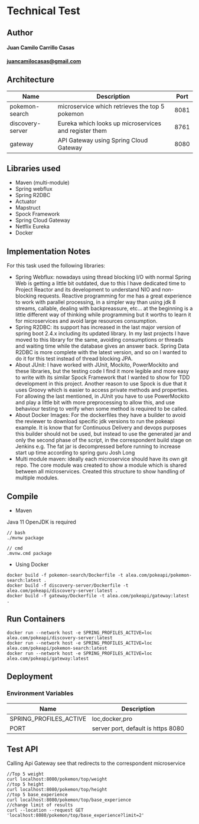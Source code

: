 # Technical Test

## Author
#### Juan Camilo Carrillo Casas 
#### juancamilocasas@gmail.com

## Architecture
| Name | Description | Port |
|------|------|------|
|pokemon-search|microservice which retrieves the top 5 pokemon| 8081|
|discovery-server|Eureka which looks up microservices and register them| 8761|
|gateway|API Gateway using Spring Cloud Gateway|8080|

## Libraries used
* Maven (multi-module)
* Spring webflux
* Spring R2DBC
* Actuator
* Mapstruct
* Spock Framework
* Spring Cloud Gateway
* Netflix Eureka
* Docker

## Implementation Notes

For this task used the following libraries:

* Spring Webflux: nowadays using thread blocking I/O with normal Spring Web is getting a little bit outdated, due to this I have dedicated time to Project Reactor and its development to understand NIO and non-blocking requests. Reactive programming for me has a great experience to work with parallel processing, in a simpler way than using jdk 8 streams, callable, dealing with backpreassure, etc... at the beginning is a little different way of thinking while programming but it worths to learn it for microservices and avoid large resources consumption.
* Spring R2DBC: its support has increased in the last major version of spring boot 2.4.x including its updated library. In my last projects I have moved to this library for the same, avoiding consumptions or threads and waiting time while the database gives an answer back. Spring Data R2DBC is more complete with the latest version, and so on I wanted to do it for this test instead of thread blocking JPA.
* About JUnit: I have worked with JUnit, Mockito, PowerMockito and these libraries, but the testing code I find it more legible and more easy to write with its similar Spock Framework that I wanted to show for TDD development in this project. Another reason to use Spock is due that it uses Groovy which is easier to access private methods and properties. For allowing the last mentioned, in JUnit you have to use PowerMockito and play a little bit with more preprocessing to allow this, and use behaviour testing to verify when some method is required to be called.
* About Docker Images: For the dockerfiles they have a builder to avoid the reviewer to download specific jdk versions
to run the pokeapi example.
It is know that for Continuous Delivery and devops purposes this builder should not be used,
but instead to use the generated jar and only the second phase of the script, in the correspondent build stage on Jenkins e.g.
The fat jar is decompressed before running to increase start up time according to spring guru Josh Long
* Multi module maven: ideally each microservice should have its own git repo. The core module was created to show a module which is shared between all microservices. Created this structure to show handling of multiple modules.  

## Compile

* Maven 
 
 Java 11 OpenJDK is required
```
// bash
./mvnw package

// cmd
.mvnw.cmd package
```

* Using Docker
```
docker build -f pokemon-search/Dockerfile -t alea.com/pokeapi/pokemon-search:latest .
docker build -f discovery-server/Dockerfile -t alea.com/pokeapi/discovery-server:latest .
docker build -f gateway/Dockerfile -t alea.com/pokeapi/gateway:latest .
```
## Run Containers
```
docker run --network host -e SPRING_PROFILES_ACTIVE=loc alea.com/pokeapi/discovery-server:latest
docker run --network host -e SPRING_PROFILES_ACTIVE=loc alea.com/pokeapi/pokemon-search:latest
docker run --network host -e SPRING_PROFILES_ACTIVE=loc alea.com/pokeapi/gateway:latest
```
## Deployment
### Environment Variables
| Name | Description |
|------|------|
|SPRING_PROFILES_ACTIVE|loc,docker,pro|
|PORT|server port, default is https 8080|

## Test API

Calling Api Gateway see that redirects to the correspondent microservice

```
//Top 5 weight
curl localhost:8080/pokemon/top/weight
//top 5 height
curl localhost:8080/pokemon/top/height
//top 5 base_experience
curl localhost:8080/pokemon/top/base_experience
//change limit of results
curl --location --request GET 'localhost:8080/pokemon/top/base_experience?limit=2'
```
